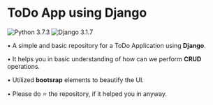 # ToDo App using Django

![Python 3.7.3](https://img.shields.io/badge/Python-3.6-brightgreen.svg) ![Django 3.1.7](https://img.shields.io/badge/Django-3.1.7-skyblue.svg)

• A simple and basic repository for a ToDo Application using **Django**.

• It helps you in basic understanding of how can we perform **CRUD** operations.

• Utilized **bootsrap** elements to beautify the UI.

• Please do ⭐ the repository, if it helped you in anyway.
